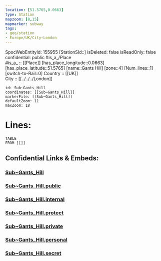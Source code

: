 ```yaml
---
location: [51.5765,0.0663] 
type: Station 
mapzoom: [8,15] 
mapmarker: subway 
tags:
- geo/station
- Europe/UK/City~London
---
```

SpocWebEntityId: 155955
[StationSId::] 
isDeleted: false
isReadOnly: false
confidential: public
#is_a_/Place  
#is_a_ :: [[Place]] 
[has_place_longitude::0.0663] 
[has_place_latitude::51.5765] 
[name::Gants Hill] 
[zone::4] 
[Num_lines::1] 
[switch-to-Rail::0] 
Country :: [[UK]]  
City :: [[../../../London]]  


```leaflet
id: Sub~Gants_Hill
coordinates: [[Sub~Gants_Hill]] 
markerFile: [[Sub~Gants_Hill]] 
defaultZoom: 11 
maxZoom: 18
```


# Lines: 
```dataview
TABLE 
FROM [[]] 
```


## Confidential Links & Embeds: 

### [Sub~Gants_Hill](/_Standards/Earth/Continent/Europe/Europe~North/UK/England/Regions~England/London,Greater/cities~GreaterLondon/Underground/Station/Sub~Gants_Hill.md) 

### [Sub~Gants_Hill.public](/_public/Earth/Continent/Europe/Europe~North/UK/England/Regions~England/London,Greater/cities~GreaterLondon/Underground/Station/Sub~Gants_Hill.public.md) 

### [Sub~Gants_Hill.internal](/_internal/Earth/Continent/Europe/Europe~North/UK/England/Regions~England/London,Greater/cities~GreaterLondon/Underground/Station/Sub~Gants_Hill.internal.md) 

### [Sub~Gants_Hill.protect](/_protect/Earth/Continent/Europe/Europe~North/UK/England/Regions~England/London,Greater/cities~GreaterLondon/Underground/Station/Sub~Gants_Hill.protect.md) 

### [Sub~Gants_Hill.private](/_private/Earth/Continent/Europe/Europe~North/UK/England/Regions~England/London,Greater/cities~GreaterLondon/Underground/Station/Sub~Gants_Hill.private.md) 

### [Sub~Gants_Hill.personal](/_personal/Earth/Continent/Europe/Europe~North/UK/England/Regions~England/London,Greater/cities~GreaterLondon/Underground/Station/Sub~Gants_Hill.personal.md) 

### [Sub~Gants_Hill.secret](/_secret/Earth/Continent/Europe/Europe~North/UK/England/Regions~England/London,Greater/cities~GreaterLondon/Underground/Station/Sub~Gants_Hill.secret.md)

